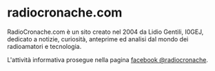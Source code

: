# radiocronache.com

RadioCronache.com è un sito creato nel 2004 da Lidio Gentili, I0GEJ, 
dedicato a notizie, curiosità, anteprime ed analisi dal mondo dei 
radioamatori e tecnologia.

L'attività informativa prosegue nella
pagina <A href="https://www.facebook.com/radiocronache">facebook @radiocronache</a>.
